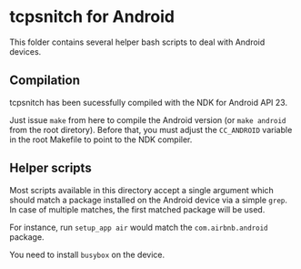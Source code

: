 # tcpsnitch for Android

This folder contains several helper bash scripts to deal with Android devices.

## Compilation

tcpsnitch has been sucessfully compiled with the NDK for Android API 23.

Just issue `make` from here to compile the Android version (or `make android` from the root diretory).
Before that, you must adjust the `CC_ANDROID` variable in the root Makefile to point to the NDK compiler.

## Helper scripts

Most scripts available in this directory accept a single argument which should match a package installed on the Android device via a simple `grep`. In case of multiple matches, the first matched package will be used.

For instance, run `setup_app air` would match the `com.airbnb.android` package.

You need to install `busybox` on the device.
